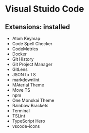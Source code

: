 # Visual Stuido Code

## Extensions: installed
- Atom Keymap
- Code Spell Checker
- CodeMetrics
- Docker
- Git History
- Git Project Manager
- GitLens
- JSON to TS
- markdownlint
- MAterial Theme
- Move TS
- npm
- One Monokai Theme
- Rainbow Brackets
- Terminal
- TSLint
- TypeScript Hero
- vscode-icons

